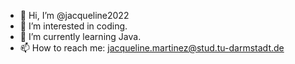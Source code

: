 - 👋 Hi, I’m @jacqueline2022
- 👀 I’m interested in coding.
- 🌱 I’m currently learning Java.
- 📫 How to reach me: jacqueline.martinez@stud.tu-darmstadt.de

<!---
jacqueline2022/jacqueline2022 is a ✨ special ✨ repository because its `README.md` (this file) appears on your GitHub profile.
You can click the Preview link to take a look at your changes.
--->
